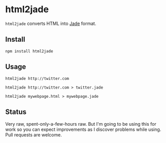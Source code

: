 # html2jade #

`html2jade` converts HTML into [Jade](https://github.com/visionmedia/jade) format.

## Install ##

    npm install html2jade

## Usage ##

    html2jade http://twitter.com
    
    html2jade http://twitter.com > twitter.jade
    
    html2jade mywebpage.html > mywebpage.jade

## Status ##

Very raw, spent-only-a-few-hours raw. But I'm going to be using this for work so you can expect improvements as I discover problems while using. Pull requests are welcome.

